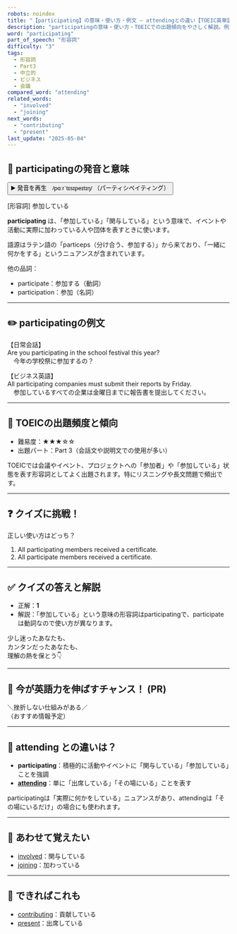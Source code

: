 ```yaml
---
robots: noindex
title: "【participating】の意味・使い方・例文 ― attendingとの違い【TOEIC英単語】"
description: "participatingの意味・使い方・TOEICでの出題傾向をやさしく解説。例文・クイズ付きでattendingとの違いもわかりやすく学べます。"
word: "participating"
part_of_speech: "形容詞"
difficulty: "3"
tags:
  - 形容詞
  - Part3
  - 中立的
  - ビジネス
  - 会議
compared_word: "attending"
related_words:
  - "involved"
  - "joining"
next_words:
  - "contributing"
  - "present"
last_update: "2025-05-04"
---
```


## 🔰 participatingの発音と意味

<button class="play-audio" onclick="playTTS('participating')">
  <span class="play-audio-main">
    ▶️ 発音を再生　/pɑːrˈtɪsɪpeɪtɪŋ/
  </span>
  <span class="play-audio-sub">
    （パーティシペイティング）
  </span>
</button>

[形容詞] 参加している

**participating** は、「参加している」「関与している」という意味で、イベントや活動に実際に加わっている人や団体を表すときに使います。

語源はラテン語の「particeps（分け合う、参加する）」から来ており、「一緒に何かをする」というニュアンスが含まれています。

他の品詞：  
- participate：参加する（動詞）
- participation：参加（名詞）

---

## ✏️ participatingの例文

【日常会話】  
Are you participating in the school festival this year?  
　今年の学校祭に参加するの？

【ビジネス英語】  
All participating companies must submit their reports by Friday.  
　参加しているすべての企業は金曜日までに報告書を提出してください。

---

## 🎯 TOEICの出題頻度と傾向

- 難易度：★★★☆☆
- 出題パート：Part 3（会話文や説明文での使用が多い）

TOEICでは会議やイベント、プロジェクトへの「参加者」や「参加している」状態を表す形容詞としてよく出題されます。特にリスニングや長文問題で頻出です。

---

## ❓ クイズに挑戦！

正しい使い方はどっち？

1. All participating members received a certificate.  
2. All participate members received a certificate.

---

## ✅ クイズの答えと解説

- 正解：**1**
- 解説：「参加している」という意味の形容詞はparticipatingで、participateは動詞なので使い方が異なります。

少し迷ったあなたも、  
カンタンだったあなたも、  
理解の熱を保とう👇️

---

## 🚀 今が英語力を伸ばすチャンス！ (PR)

<div class="info-center">
＼挫折しない仕組みがある／<br>  
（おすすめ情報予定）
</div>

---

## 🤔  attending との違いは？

- **participating**：積極的に活動やイベントに「関与している」「参加している」ことを強調
- **[attending](/attending)**：単に「出席している」「その場にいる」ことを表す

participatingは「実際に何かをしている」ニュアンスがあり、attendingは「その場にいるだけ」の場合にも使われます。

---

## 🧩 あわせて覚えたい

- [involved](/involved)：関与している
- [joining](/joining)：加わっている

---

## 📖 できればこれも

- [contributing](/contributing)：貢献している
- [present](/present)：出席している

<!-- cvid: aid46_bid35 -->

